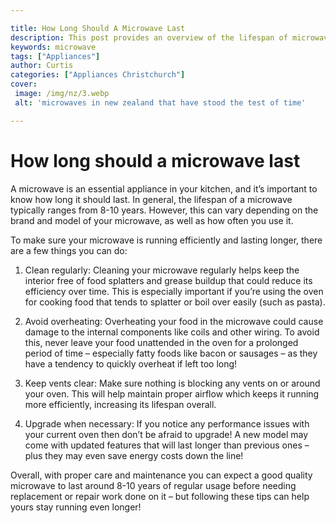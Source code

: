 ```yaml
---

title: How Long Should A Microwave Last
description: This post provides an overview of the lifespan of microwaves and why it's important to know, so read on to find out more!
keywords: microwave
tags: ["Appliances"]
author: Curtis
categories: ["Appliances Christchurch"]
cover: 
 image: /img/nz/3.webp
 alt: 'microwaves in new zealand that have stood the test of time'

---
```


# How long should a microwave last

A microwave is an essential appliance in your kitchen, and it’s important to know how long it should last. In general, the lifespan of a microwave typically ranges from 8-10 years. However, this can vary depending on the brand and model of your microwave, as well as how often you use it. 

To make sure your microwave is running efficiently and lasting longer, there are a few things you can do: 

1. Clean regularly: Cleaning your microwave regularly helps keep the interior free of food splatters and grease buildup that could reduce its efficiency over time. This is especially important if you’re using the oven for cooking food that tends to splatter or boil over easily (such as pasta). 

2. Avoid overheating: Overheating your food in the microwave could cause damage to the internal components like coils and other wiring. To avoid this, never leave your food unattended in the oven for a prolonged period of time – especially fatty foods like bacon or sausages – as they have a tendency to quickly overheat if left too long! 

3. Keep vents clear: Make sure nothing is blocking any vents on or around your oven. This will help maintain proper airflow which keeps it running more efficiently, increasing its lifespan overall. 

4. Upgrade when necessary: If you notice any performance issues with your current oven then don’t be afraid to upgrade! A new model may come with updated features that will last longer than previous ones – plus they may even save energy costs down the line! 

Overall, with proper care and maintenance you can expect a good quality microwave to last around 8-10 years of regular usage before needing replacement or repair work done on it – but following these tips can help yours stay running even longer!